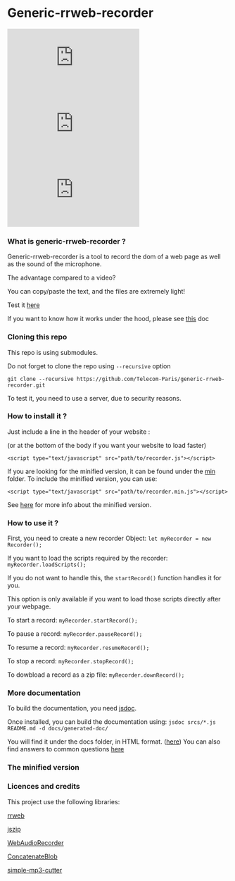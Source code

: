# Generic-rrweb-recorder

![](https://img.badgesize.io/Telecom-Paris/generic-rrweb-recorder/dev/srcs/recorder.js)
![](https://img.badgesize.io/Telecom-Paris/generic-rrweb-recorder/dev/min/srcs/recorder.min.js?label=Minified_version)
![](https://img.badgesize.io/Telecom-Paris/generic-rrweb-recorder/dev/srcs/recorder.js?compression=gzip)

### What is generic-rrweb-recorder ?

Generic-rrweb-recorder is a tool to record the dom of a web page as well as the sound of the microphone.

The advantage compared to a video?

You can copy/paste the text, and the files are extremely light!

Test it [here](https://telecom-paris.github.io/generic-rrweb-recorder-ui/example.html)

If you want to know how it works under the hood, please see [this](docs/how-it-works.md) doc

### Cloning this repo

This repo is using submodules.

Do not forget to clone the repo using ```--recursive``` option

```
git clone --recursive https://github.com/Telecom-Paris/generic-rrweb-recorder.git
```

To test it, you need to use a server, due to security reasons.

### How to install it ?

Just include a line in the header of your website :

(or at the bottom of the body if you want your website to load faster)

```
<script type="text/javascript" src="path/to/recorder.js"></script>
```

If you are looking for the minified version, it can be found under the [min](min/) folder.
To include the minified version, you can use:
```
<script type="text/javascript" src="path/to/recorder.min.js"></script>
```
See [here](#the-minified-version) for more info about the minified version.

### How to use it ?

First, you need to create a new recorder Object:
```let myRecorder = new Recorder();```

If you want to load the scripts required by the recorder:
```myRecorder.loadScripts();```

If you do not want to handle this, the ```startRecord()``` function handles it for you.

This option is only available if you want to load those scripts directly after your webpage.

To start a record:
```myRecorder.startRecord();```

To pause a record:
```myRecorder.pauseRecord();```

To resume a record:
```myRecorder.resumeRecord();```

To stop a record:
```myRecorder.stopRecord();```

To dowbload a record as a zip file:
```myRecorder.downRecord();```

### More documentation

To build the documentation, you need [jsdoc](https://jsdoc.app/index.html).

Once installed, you can build the documentation using:
```jsdoc srcs/*.js README.md -d docs/generated-doc/```

You will find it under the docs folder, in HTML format. ([here](docs/generated-doc))
You can also find answers to common questions [here](docs/FAQ.md)

### The minified version


### Licences and credits

This project use the following libraries:

[rrweb](https://github.com/rrweb-io/rrweb)

[jszip](https://github.com/Stuk/jszip)

[WebAudioRecorder](https://github.com/higuma/web-audio-recorder-js)

[ConcatenateBlob](https://github.com/muaz-khan/ConcatenateBlobs)

[simple-mp3-cutter](https://github.com/lubenard/simple-mp3-cutter)
